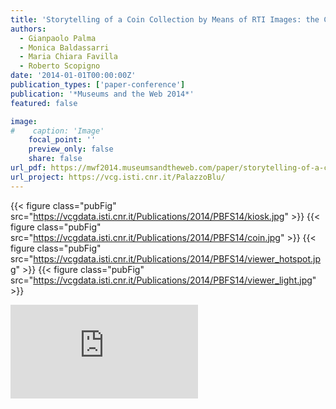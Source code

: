 ```yaml
---
title: 'Storytelling of a Coin Collection by Means of RTI Images: the Case of the Simoneschi Collection in Palazzo Blu'
authors:
  - Gianpaolo Palma
  - Monica Baldassarri
  - Maria Chiara Favilla
  - Roberto Scopigno
date: '2014-01-01T00:00:00Z'
publication_types: ['paper-conference']
publication: '*Museums and the Web 2014*'
featured: false

image:
#    caption: 'Image'
    focal_point: ''
    preview_only: false
    share: false
url_pdf: https://mwf2014.museumsandtheweb.com/paper/storytelling-of-a-coin-collection-by-means-of-rti-images-the-case-of-the-simoneschi-collection-in-palazzo-blu/
url_project: https://vcg.isti.cnr.it/PalazzoBlu/
---
```

{{< figure class="pubFig" src="https://vcgdata.isti.cnr.it/Publications/2014/PBFS14/kiosk.jpg" >}}
{{< figure class="pubFig" src="https://vcgdata.isti.cnr.it/Publications/2014/PBFS14/coin.jpg" >}}
{{< figure class="pubFig" src="https://vcgdata.isti.cnr.it/Publications/2014/PBFS14/viewer_hotspot.jpg" >}}
{{< figure class="pubFig" src="https://vcgdata.isti.cnr.it/Publications/2014/PBFS14/viewer_light.jpg" >}}

<div class='embed-container'><iframe src='https://www.youtube.com/embed/0A3bzSk7VHw' frameborder='0' allowfullscreen></iframe></div>


